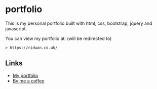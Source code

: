 # portfolio
This is my personal portfolio built with html, css, bootstrap, jquery and javascript.


You can view my portfolio at: (will be redirected to)
```
> https://ridwan.co.uk/
```


## Links

- [My portfolio](https://ridwan.co.uk/)
- [By me a coffee](https://ko-fi.com/R1D1M1LL)